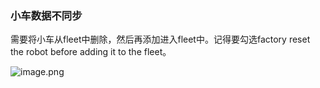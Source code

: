### 小车数据不同步

需要将小车从fleet中删除，然后再添加进入fleet中。记得要勾选factory reset the robot before adding it to the fleet。

![image.png](https://assets.happtim.com/image/n3dc/202402011845163.png)


